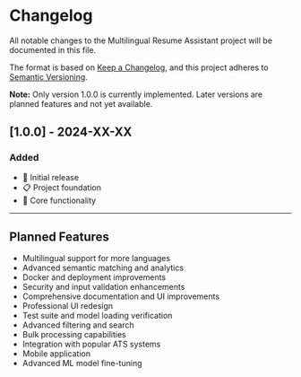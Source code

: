 # Changelog

All notable changes to the Multilingual Resume Assistant project will be documented in this file.

The format is based on [Keep a Changelog](https://keepachangelog.com/en/1.0.0/),
and this project adheres to [Semantic Versioning](https://semver.org/spec/v2.0.0.html).

**Note:** Only version 1.0.0 is currently implemented. Later versions are planned features and not yet available.

## [1.0.0] - 2024-XX-XX

### Added
- 🎉 Initial release
- 📋 Project foundation
- 🎯 Core functionality

---

## Planned Features

- Multilingual support for more languages
- Advanced semantic matching and analytics
- Docker and deployment improvements
- Security and input validation enhancements
- Comprehensive documentation and UI improvements
- Professional UI redesign
- Test suite and model loading verification
- Advanced filtering and search
- Bulk processing capabilities
- Integration with popular ATS systems
- Mobile application
- Advanced ML model fine-tuning 
